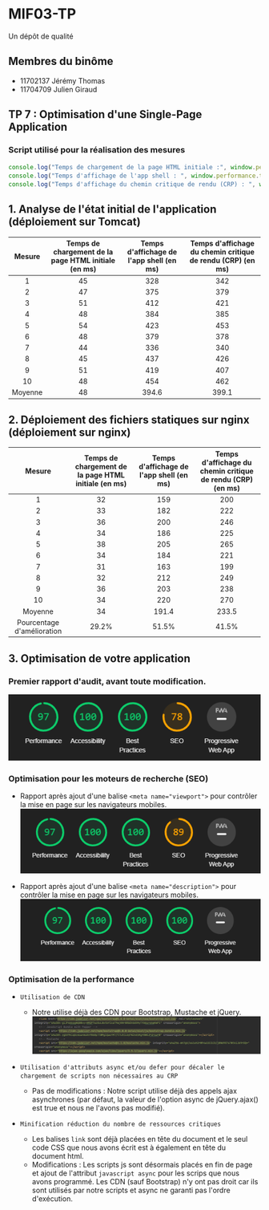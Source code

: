 # MIF03-TP

Un dépôt de qualité

## Membres du binôme

- 11702137 Jérémy Thomas
- 11704709 Julien Giraud

## TP 7 : Optimisation d'une Single-Page Application

### Script utilisé pour la réalisation des mesures 

```javascript
console.log("Temps de chargement de la page HTML initiale :", window.performance.timing.responseEnd - window.performance.timeOrigin, " ms") ; 
console.log("Temps d'affichage de l'app shell : ", window.performance.timing.domInteractive - window.performance.timing.domLoading, " ms");
console.log("Temps d'affichage du chemin critique de rendu (CRP) : ", window.performance.timing.domComplete - window.performance.timing.domLoading, " ms");
```

## 1. Analyse de l'état initial de l'application (déploiement sur Tomcat)

Mesure | Temps de chargement de la page HTML initiale (en ms) | Temps d'affichage de l'app shell (en ms) | Temps d'affichage du chemin critique de rendu (CRP) (en ms)
:---:|:---: | :---: | :---:
1 | 45 | 328 | 342
2 | 47 | 375 | 379
3 | 51 | 412 | 421
4 | 48 | 384 | 385
5 | 54 | 423 | 453
6 | 48 | 379 | 378
7 | 44 | 336 | 340
8 | 45 | 437 | 426
9 | 51 | 419 | 407
10 | 48 | 454 | 462
Moyenne | 48 | 394.6 | 399.1

## 2. Déploiement des fichiers statiques sur nginx (déploiement sur nginx)

Mesure | Temps de chargement de la page HTML initiale (en ms) | Temps d'affichage de l'app shell (en ms) | Temps d'affichage du chemin critique de rendu (CRP) (en ms)
:---:|:---: | :---: | :---:
1 | 32 | 159 | 200
2 | 33 | 182 | 222
3 | 36 | 200 | 246
4 | 34 | 186 | 225
5 | 38 | 205 | 265
6 | 34 | 184 | 221
7 | 31 | 163 | 199
8 | 32 | 212 | 249
9 | 36 | 203 | 238
10 | 34 | 220 | 270
Moyenne | 34 | 191.4 | 233.5
Pourcentage d'amélioration | 29.2% | 51.5% | 41.5%

## 3. Optimisation de votre application
### Premier rapport d'audit, avant toute modification.
![Premier rapport](./rapports_audit/Rapport_Init.png)

### Optimisation pour les moteurs de recherche (SEO)
- Rapport après ajout d'une balise ```<meta name="viewport">``` pour contrôler la mise en page sur les navigateurs mobiles.
![Rapport après ajout d'une balise meta viewport pour contrôler la mise en page sur les navigateurs mobiles.](./rapports_audit/Rapport_SEO_MetaViewport.png)

- Rapport après ajout d'une balise ```<meta name="description">``` pour contrôler la mise en page sur les navigateurs mobiles.
![Rapport après ajout d'une balise meta description pour ajouter une courte description à une page web, utilisée par les navigateurs.](./rapports_audit/Rapport_SEO_MetaDescription.png)

### Optimisation de la performance
- ```Utilisation de CDN```
	- Notre utilise déjà des CDN pour Bootstrap, Mustache et jQuery.
		![Utilisation de CDN.](./rapports_audit/Rapport_CDN.png)

- ```Utilisation d'attributs async et/ou defer pour décaler le chargement de scripts non nécessaires au CRP```
	- Pas de modifications : Notre script utilise déjà des appels ajax asynchrones (par défaut, la valeur de l'option async de jQuery.ajax() est true et nous ne l'avons pas modifié).

- ```Minification réduction du nombre de ressources critiques```
	- Les balises ```link``` sont déjà placées en tête du document et le seul code CSS que nous avons écrit est à également en tête du document html. 
	- Modifications : Les scripts js sont désormais placés en fin de page et ajout de l'attribut ```javascript async``` pour les scrips que nous avons programmé. Les CDN (sauf Bootstrap) n'y ont pas droit car ils sont utilisés par notre scripts et async ne garanti pas l'ordre d'exécution. 